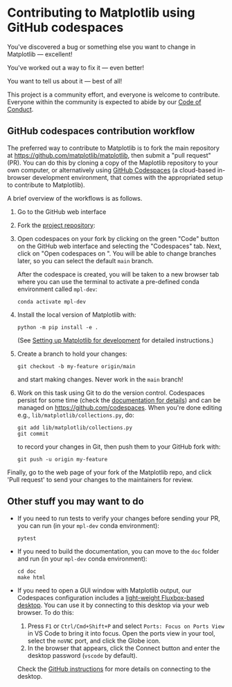 # Contributing to Matplotlib using GitHub codespaces

You've discovered a bug or something else you want to change
in Matplotlib — excellent!

You've worked out a way to fix it — even better!

You want to tell us about it — best of all!

This project is a community effort, and everyone is welcome to contribute.
Everyone within the community is expected to abide by our
[Code of Conduct](../../CODE_OF_CONDUCT.md).

## GitHub codespaces contribution workflow

The preferred way to contribute to Matplotlib is to fork the main
repository at https://github.com/matplotlib/matplotlib, then submit a "pull
request" (PR). You can do this by cloning a copy of the Maplotlib repository to
your own computer, or alternatively using
[GitHub Codespaces](https://docs.github.com/codespaces) (a cloud-based
in-browser development environment, that comes with the appropriated setup to
contribute to Matplotlib).

A brief overview of the workflows is as follows.

1. Go to the GitHub web interface
2. Fork the [project repository](https://github.com/matplotlib/matplotlib):
3. Open codespaces on your fork by clicking on the green "Code" button on the
   GitHub web interface and selecting the "Codespaces" tab. Next, click on "Open
   codespaces on <your fork name>". You will be able to change branches later,
   so you can select the default `main` branch.

   After the codespace is created, you will be taken to a new browser tab where
   you can use the terminal to activate a pre-defined conda environment called
   `mpl-dev`:

   ```
   conda activate mpl-dev
   ```

4. Install the local version of Matplotlib with:

   ```
   python -m pip install -e .
   ```

   (See [Setting up Matplotlib for development](https://matplotlib.org/devdocs/devel/development_setup.html)
   for detailed instructions.)

5. Create a branch to hold your changes:

   ```
   git checkout -b my-feature origin/main
   ```

   and start making changes. Never work in the `main` branch!

6. Work on this task using Git to do the version control. Codespaces persist for
   some time (check the [documentation for details](https://docs.github.com/codespaces/getting-started/the-codespace-lifecycle))
   and can be managed on https://github.com/codespaces. When you're done editing
   e.g., `lib/matplotlib/collections.py`, do:

   ```
   git add lib/matplotlib/collections.py
   git commit
   ```

   to record your changes in Git, then push them to your GitHub fork with:

   ```
   git push -u origin my-feature
   ```

Finally, go to the web page of your fork of the Matplotlib repo, and click
'Pull request' to send your changes to the maintainers for review.

## Other stuff you may want to do

* If you need to run tests to verify your changes before sending your PR, you
  can run (in your `mpl-dev` conda environment):

  ```
  pytest
  ```

* If you need to build the documentation, you can move to the `doc` folder and
  run (in your `mpl-dev` conda environment):

  ```
  cd doc
  make html
  ```

* If you need to open a GUI window with Matplotlib output, our Codespaces
  configuration includes a
  [light-weight Fluxbox-based desktop](https://github.com/devcontainers/features/tree/main/src/desktop-lite).
  You can use it by connecting to this desktop via your web browser. To do this:

  1. Press `F1` or `Ctrl/Cmd+Shift+P` and select `Ports: Focus on Ports View` in
     VS Code to bring it into focus. Open the ports view in your tool, select
     the `noVNC` port, and click the Globe icon.
  2. In the browser that appears, click the Connect button and enter the desktop
     password (`vscode` by default).

  Check the
  [GitHub instructions](https://github.com/devcontainers/features/tree/main/src/desktop-lite#connecting-to-the-desktop)
  for more details on connecting to the desktop.
